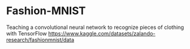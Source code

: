 ﻿# Fashion-MNIST
Teaching a convolutional neural network to recognize pieces of clothing with TensorFlow 
https://www.kaggle.com/datasets/zalando-research/fashionmnist/data

